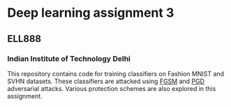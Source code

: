# Deep learning assignment 3
## ELL888
### Indian Institute of Technology Delhi

This repository contains code for training classifiers on Fashion MNIST and SVHN datasets.
These classifiers are attacked using [FGSM](https://arxiv.org/abs/1412.6572) and [PGD](https://arxiv.org/abs/1706.06083) adversarial attacks.
Various protection schemes are also explored in this assignment.
